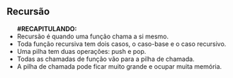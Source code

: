 <h2>Recursão</h2>

<ul>
<b>#RECAPITULANDO:</b>
    <li>Recursão é quando uma função chama a si mesmo.</li>
    <li>Toda função recursiva tem dois casos, o caso-base e o caso recursivo.</li>
    <li>Uma pilha tem duas operações: push e pop.</li>
    <li>Todas as chamadas de função vão para a pilha de chamada.</li>
    <li>A pilha de chamada pode ficar muito grande e ocupar muita memória.</li>
</ul>